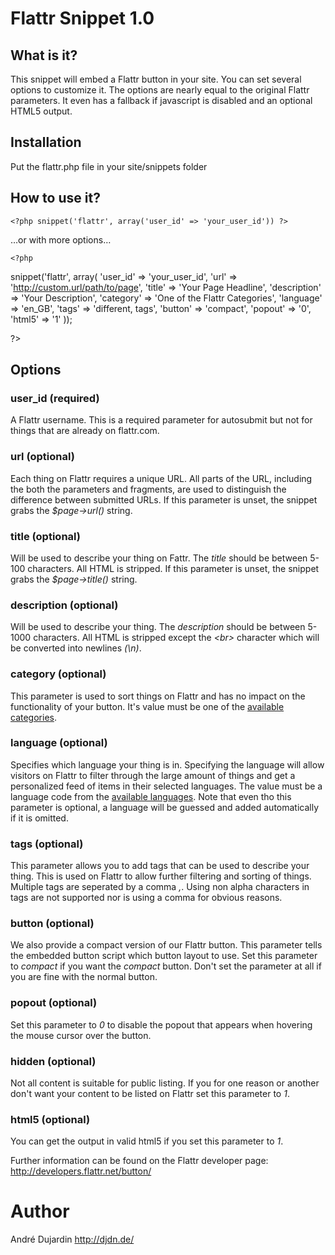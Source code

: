 # Flattr Snippet 1.0

## What is it?

This snippet will embed a Flattr button in your site. You can set several options to customize it. The options are nearly equal to the original Flattr parameters. It even has a fallback if javascript is disabled and an optional HTML5 output.

## Installation 

Put the flattr.php file in your site/snippets folder

## How to use it?

    <?php snippet('flattr', array('user_id' => 'your_user_id')) ?>
  
…or with more options…

    <?php 

  snippet('flattr', array(
    'user_id'     => 'your_user_id',
    'url'         => 'http://custom.url/path/to/page',
    'title'       => 'Your Page Headline',
    'description' => 'Your Description',
    'category'    => 'One of the Flattr Categories',
    'language'    => 'en_GB',
    'tags'        => 'different, tags',
    'button'      => 'compact',
    'popout'      => '0',
    'html5'       => '1'
  ));

  ?>
      
## Options

### user_id (required)

A Flattr username. This is a required parameter for autosubmit but not for things that are already on flattr.com.

### url (optional)

Each thing on Flattr requires a unique URL. All parts of the URL, including the both the parameters and fragments, are used to distinguish the difference between submitted URLs. If this parameter is unset, the snippet grabs the *$page->url()* string.

### title (optional)

Will be used to describe your thing on Fattr. The *title* should be between 5-100 characters. All HTML is stripped. If this parameter is unset, the snippet grabs the *$page->title()* string.

### description (optional)

Will be used to describe your thing. The *description* should be between 5-1000 characters. All HTML is stripped except the *<br\>* character which will be converted into newlines *(\n)*. 

### category (optional)

This parameter is used to sort things on Flattr and has no impact on the functionality of your button. It's value must be one of the [available categories](https://api.flattr.com/rest/v2/categories.txt).

### language (optional) 

Specifies which language your thing is in. Specifying the language will allow visitors on Flattr to filter through the large amount of things and get a personalized feed of items in their selected languages. The value must be a language code from the [available languages](https://api.flattr.com/rest/v2/languages.txt). Note that even tho this parameter is optional, a language will be guessed and added automatically if it is omitted. 

### tags (optional)

This parameter allows you to add tags that can be used to describe your thing. This is used on Flattr to allow further filtering and sorting of things. Multiple tags are seperated by a comma *,*. Using non alpha characters in tags are not supported nor is using a comma for obvious reasons.

### button (optional)

We also provide a compact version of our Flattr button. This parameter tells the embedded button script which button layout to use. Set this parameter to *compact* if you want the *compact* button. Don't set the parameter at all if you are fine with the normal button.

### popout (optional)

Set this parameter to *0* to disable the popout that appears when hovering the mouse cursor over the button.

### hidden (optional)

Not all content is suitable for public listing. If you for one reason or another don't want your content to be listed on Flattr set this parameter to *1*.

### html5 (optional)

You can get the output in valid html5 if you set this parameter to *1*.

Further information can be found on the Flattr developer page: <http://developers.flattr.net/button/>

# Author
André Dujardin <http://djdn.de/>